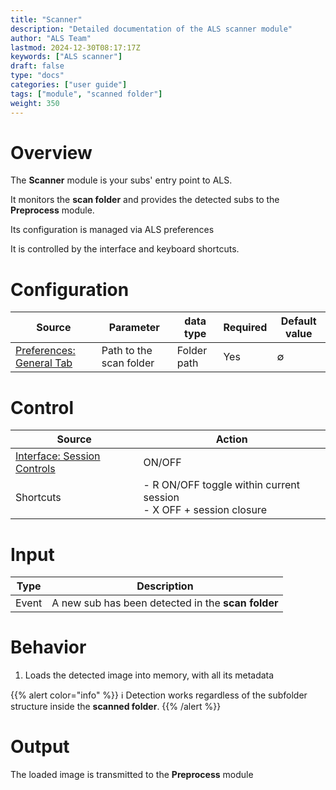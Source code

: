 ```yaml
---
title: "Scanner"
description: "Detailed documentation of the ALS scanner module"
author: "ALS Team"
lastmod: 2024-12-30T08:17:17Z
keywords: ["ALS scanner"]
draft: false
type: "docs"
categories: ["user guide"]
tags: ["module", "scanned folder"]
weight: 350
---
```


# Overview

The **Scanner** module is your subs' entry point to ALS.

It monitors the **scan folder** and provides the detected subs to the **Preprocess** module.

Its configuration is managed via ALS preferences

It is controlled by the interface and keyboard shortcuts.

# Configuration

| Source                            | Parameter                | data type | Required    | Default value |
|-----------------------------------|--------------------------|-|-------------|---------------|
| [Preferences: General Tab](../../preferences/general/#scan-folder) | Path to the scan folder | Folder path | Yes           | ∅              |  




# Control

| Source                                                                       | Action                                                                                                                         |
|------------------------------------------------------------------------------|--------------------------------------------------------------------------------------------------------------------------------|
| [Interface: Session Controls](../../ui/controls/#session-controls) | ON/OFF                                                                                                                         |
| Shortcuts                                                                   | - <span class="als-ks">R</span> ON/OFF toggle within current session<br> - <span class="als-ks">X</span> OFF + session closure |

# Input

| Type      | Description                                        |
|-----------|----------------------------------------------------|
| Event     | A new sub has been detected in the **scan folder** |


# Behavior

1. Loads the detected image into memory, with all its metadata

{{% alert color="info" %}}
ℹ️ Detection works regardless of the subfolder structure inside the **scanned folder**.
{{% /alert %}}

# Output

The loaded image is transmitted to the **Preprocess** module